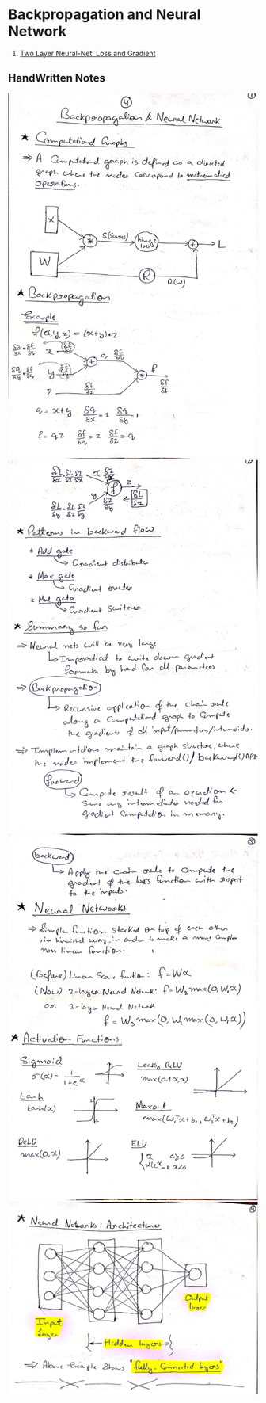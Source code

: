 # Backpropagation and Neural Network
1. [Two Layer Neural-Net: Loss and Gradient](./Two%20Layer%20Neural-Net:%20Loss%20and%20Gradient/index.md)

## HandWritten Notes
<p align="center">
<img src="./1.jpg" alt="Page 1" width="800"/>
<img src="./2.jpg" alt="Page 2" width="800"/>
<img src="./3.jpg" alt="Page 3" width="800"/>
<img src="./4.jpg" alt="Page 4" width="800"/>
<p\>
